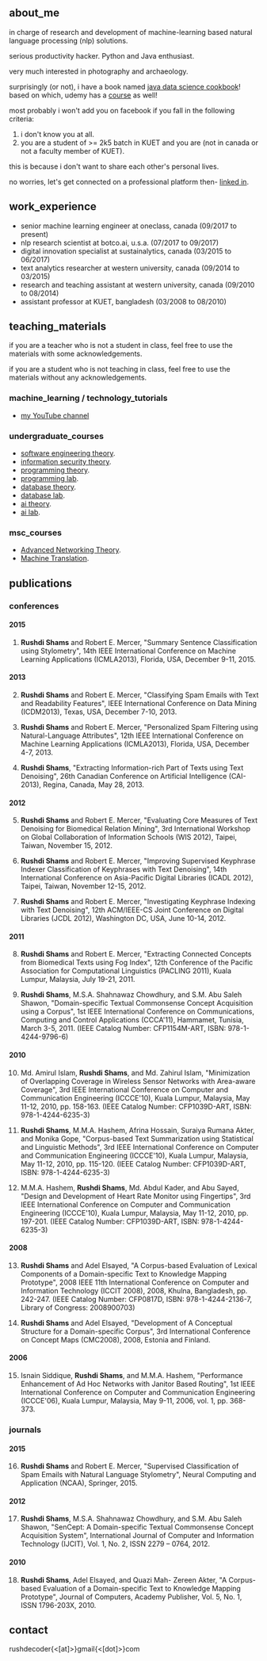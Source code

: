 ## about_me

in charge of research and development of machine-learning based natural language processing (nlp) solutions. 

serious productivity hacker. Python and Java enthusiast.

very much interested in photography and archaeology.

surprisingly (or not), i have a book named [java data science cookbook](https://www.packtpub.com/big-data-and-business-intelligence/java-data-science-cookbook)! based on which, udemy has a [course](https://www.udemy.com/java-data-science-solutions-big-data-and-visualization/) as well!

most probably i won't add you on facebook if you fall in the following criteria:

1. i don't know you at all.
2. you are a student of >= 2k5 batch in KUET and you are (not in canada or not a faculty member of KUET).

this is because i don't want to share each other's personal lives.
 
no worries, let's get connected on a professional platform then- [linked in](https://www.linkedin.com/in/rushdishams/).

## work_experience

- senior machine learning engineer at oneclass, canada (09/2017 to present)
- nlp research scientist at botco.ai, u.s.a. (07/2017 to 09/2017)
- digital innovation specialist at sustainalytics, canada (03/2015 to 06/2017)
- text analytics researcher at western university, canada (09/2014 to 03/2015)
- research and teaching assistant at western university, canada (09/2010 to 08/2014)
- assistant professor at KUET, bangladesh (03/2008 to 08/2010)

## teaching_materials

if you are a teacher who is not a student in class, feel free to use the materials with some acknowledgements.

if you are a student who is not teaching in class, feel free to use the materials without any acknowledgements.


### machine_learning / technology_tutorials

- [my YouTube channel](http://www.youtube.com/c/rushdishams)

### undergraduate_courses

- [software engineering theory](https://drive.google.com/drive/u/0/folders/0B6KVHn8DHG4zWk9FY1lFLXdWVTg).
- [information security theory](https://drive.google.com/drive/u/0/folders/0B6KVHn8DHG4zT3JmNmhhMjQ0Ylk).
- [programming theory](https://drive.google.com/drive/u/0/folders/0B6KVHn8DHG4zdmRra3ZHWkkzVkk).
- [programming lab](https://drive.google.com/drive/u/0/folders/0B6KVHn8DHG4zdjJLVmdoVkJUN2M).
- [database theory](https://drive.google.com/drive/u/0/folders/0B6KVHn8DHG4zWTRhc2ZBaHVIeFU).
- [database lab](https://drive.google.com/drive/u/0/folders/0B6KVHn8DHG4zRDVGWXd4YmdJVEk).
- [ai theory](https://drive.google.com/drive/u/0/folders/0B6KVHn8DHG4zYlp5b1JKbnA4ZXM).
- [ai lab](https://drive.google.com/drive/u/0/folders/0B6KVHn8DHG4zTU1lRW12M29zNWc).

### msc_courses

- [Advanced Networking Theory](https://drive.google.com/drive/u/0/folders/0B6KVHn8DHG4zZXowbjhTWkRwMVk).
- [Machine Translation](https://drive.google.com/drive/u/0/folders/0B6KVHn8DHG4zQ3FnSjJrZDdEUTA).


## publications

### conferences

#### 2015

1. **Rushdi Shams** and Robert E. Mercer, "Summary Sentence Classification using Stylometry", 14th IEEE International Conference on Machine Learning Applications (ICMLA2013), Florida, USA, December 9-11, 2015.

#### 2013

2. **Rushdi Shams** and Robert E. Mercer, "Classifying Spam Emails with Text and Readability Features", IEEE International Conference on Data Mining (ICDM2013), Texas, USA, December 7-10, 2013.

3. **Rushdi Shams** and Robert E. Mercer, "Personalized Spam Filtering using Natural-Language Attributes", 12th IEEE International Conference on Machine Learning Applications (ICMLA2013), Florida, USA, December 4-7, 2013.

4. **Rushdi Shams**, "Extracting Information-rich Part of Texts using Text Denoising", 26th Canadian Conference on Artificial Intelligence (CAI-2013), Regina, Canada, May 28, 2013.

#### 2012

5. **Rushdi Shams** and Robert E. Mercer, "Evaluating Core Measures of Text Denoising for Biomedical Relation Mining", 3rd International Workshop on Global Collaboration of Information Schools (WIS 2012), Taipei, Taiwan, November 15, 2012.

6. **Rushdi Shams** and Robert E. Mercer, "Improving Supervised Keyphrase Indexer Classification of Keyphrases with Text Denoising", 14th International Conference on Asia-Pacific Digital Libraries (ICADL 2012), Taipei, Taiwan, November 12-15, 2012.

7. **Rushdi Shams** and Robert E. Mercer, "Investigating Keyphrase Indexing with Text Denoising", 12th ACM/IEEE-CS Joint Conference on Digital Libraries (JCDL 2012), Washington DC, USA, June 10-14, 2012.

#### 2011

8. **Rushdi Shams** and Robert E. Mercer, "Extracting Connected Concepts from Biomedical Texts using Fog Index", 12th Conference of the Pacific Association for Computational Linguistics (PACLING 2011), Kuala Lumpur, Malaysia, July 19-21, 2011.

9. **Rushdi Shams**, M.S.A. Shahnawaz Chowdhury, and S.M. Abu Saleh Shawon, "Domain-specific Textual Commonsense Concept Acquisition using a Corpus", 1st IEEE International Conference on Communications, Computing and Control Applications (CCCA'11), Hammamet, Tunisia, March 3-5, 2011. (IEEE Catalog Number: CFP1154M-ART, ISBN: 978-1-4244-9796-6)

#### 2010

10. Md. Amirul Islam, **Rushdi Shams**, and Md. Zahirul Islam, "Minimization of Overlapping Coverage in Wireless Sensor Networks with Area-aware Coverage", 3rd IEEE International Conference on Computer and Communication Engineering (ICCCE'10), Kuala Lumpur, Malaysia, May 11-12, 2010, pp. 158-163. (IEEE Catalog Number: CFP1039D-ART, ISBN: 978-1-4244-6235-3) 

11. **Rushdi Shams**, M.M.A. Hashem, Afrina Hossain, Suraiya Rumana Akter, and Monika Gope, "Corpus-based Text Summarization using Statistical and Linguistic Methods", 3rd IEEE International Conference on Computer and Communication Engineering (ICCCE'10), Kuala Lumpur, Malaysia, May 11-12, 2010, pp. 115-120. (IEEE Catalog Number: CFP1039D-ART, ISBN: 978-1-4244-6235-3) 

12. M.M.A. Hashem, **Rushdi Shams**, Md. Abdul Kader, and Abu Sayed, "Design and Development of Heart Rate Monitor using Fingertips", 3rd IEEE International Conference on Computer and Communication Engineering (ICCCE'10), Kuala Lumpur, Malaysia, May 11-12, 2010, pp. 197-201. (IEEE Catalog Number: CFP1039D-ART, ISBN: 978-1-4244-6235-3)

#### 2008

13. **Rushdi Shams** and Adel Elsayed, "A Corpus-based Evaluation of Lexical Components of a Domain-specific Text to Knowledge Mapping Prototype", 2008 IEEE 11th International Conference on Computer and Information Technology (ICCIT 2008), 2008, Khulna, Bangladesh, pp. 242-247. (IEEE Catalog Number: CFP0817D, ISBN: 978-1-4244-2136-7, Library of Congress: 2008900703)

14. **Rushdi Shams** and Adel Elsayed, "Development of A Conceptual Structure for a Domain-specific Corpus", 3rd International Conference on Concept Maps (CMC2008), 2008, Estonia and Finland.

#### 2006

15. Isnain Siddique, **Rushdi Shams**, and M.M.A. Hashem, "Performance Enhancement of Ad Hoc Networks with Janitor Based Routing", 1st IEEE International Conference on Computer and Communication Engineering (ICCCE'06), Kuala Lumpur, Malaysia, May 9-11, 2006, vol. 1, pp. 368-373.

### journals

#### 2015

16. **Rushdi Shams** and Robert E. Mercer, "Supervised Classification of Spam Emails with Natural Language Stylometry", Neural Computing and Application (NCAA), Springer, 2015.

#### 2012

17. **Rushdi Shams**, M.S.A. Shahnawaz Chowdhury, and S.M. Abu Saleh Shawon, "SenCept: A Domain-specific Textual Commonsense Concept Acquisition System", International Journal of Computer and Information Technology (IJCIT), Vol. 1, No. 2, ISSN 2279 – 0764, 2012.

#### 2010

18. **Rushdi Shams**, Adel Elsayed, and Quazi Mah- Zereen Akter, "A Corpus-based Evaluation of a Domain-specific Text to Knowledge Mapping Prototype", Journal of Computers, Academy Publisher, Vol. 5, No. 1, ISSN 1796-203X, 2010.

## contact

rushdecoder{<[at]>}gmail{<[dot]>}com
